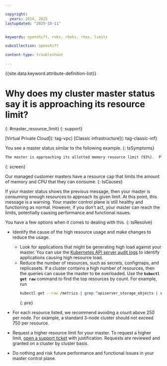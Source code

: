 ```yaml
---

copyright: 
  years: 2014, 2025
lastupdated: "2025-10-11"


keywords: openshift, roks, rhoks, rhos, limits

subcollection: openshift

content-type: troubleshoot

---
```


{{site.data.keyword.attribute-definition-list}}





# Why does my cluster master status say it is approaching its resource limit?
{: #master_resource_limit}
{: support}

[Virtual Private Cloud]{: tag-vpc} [Classic infrastructure]{: tag-classic-inf}


You see a master status similar to the following example.
{: tsSymptoms}

```sh
The master is approaching its allotted memory resource limit (93%).  Please consider reducing load on your master.  Exceeding the defined resource limit could cause reduced performance for your cluster's master control plane.
```
{: screen}

Our managed customer masters have a resource cap that limits the amount of memory and CPU that they can consume.
{: tsCauses}

If your master status shows the previous message, then your master is consuming enough resources to approach its given limit. At this point, this message is a warning. Your master control plane is still healthy and functioning as normal. However, if you don't act, your master can reach the limits, potentially causing performance and functional issues.

You have a few options when it comes to dealing with this.
{: tsResolve}


- Identify the cause of the high resource usage and make changes to reduce the usage.
    - Look for applications that might be generating high load against your master. You can use the [Kubernetes API server audit logs](/docs/openshift?topic=openshift-health-audit) to identify applications causing high resource load.
    - Reduce the number of resources, such as secrets, configmaps, and replicasets. If a cluster contains a high number of resources, then the queries can cause the master to be overloaded. Use the **`kubectl get raw`** command to find the top resources by count. For example, run 
        ```sh
        kubectl get --raw /metrics | grep ^apiserver_storage_objects | sort -n -k2
        ```
        {: pre}

- For each resource listed, we recommend avoiding a count above 250 per node. For example, a standard 3-node cluster should not exceed 750 per resource.

- Request a higher resource limit for your master. To request a higher limit, [open a support ticket](/docs/openshift?topic=openshift-get-help) with justification. Requests are reviewed and granted on a cluster by cluster basis. 

- Do nothing and risk future performance and functional issues in your master control plane.

